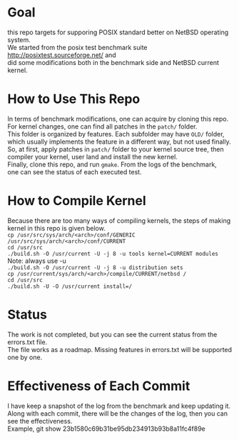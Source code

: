 # Goal 

this repo targets for supporing POSIX standard better on NetBSD operating system. <br /> 
We started from the posix test benchmark suite http://posixtest.sourceforge.net/ and <br />
did some modifications both in the benchmark side and NetBSD current kernel. <br />

# How to Use This Repo

In terms of benchmark modifications, one can acquire by cloning this repo. <br />
For kernel changes, one can find all patches in the `patch/` folder. <br />
This folder is organized by features. Each subfolder may have `OLD/` folder, <br />
which usually implements the feature in a different way, but not used finally. <br />
So, at first, apply patches in `patch/` folder to your kernel source tree, then <br />
compiler your kernel, user land and install the new kernel. <br />
Finally, clone this repo, and run `gmake`. From the logs of the benchmark, <br />
one can see the status of each executed test. <br />

# How to Compile Kernel

Because there are too many ways of compiling kernels, the steps of making kernel in this repo is given below. <br />
`cp /usr/src/sys/arch/<arch>/conf/GENERIC /usr/src/sys/arch/<arch>/conf/CURRENT` <br />
`cd /usr/src` <br />
`./build.sh -O /usr/current -U -j 8 -u tools kernel=CURRENT modules` 	Note: always use -u <br />
`./build.sh -O /usr/current -U -j 8 -u distribution sets` <br />
`cp /usr/current/sys/arch/<arch>/compile/CURRENT/netbsd /` <br />
`cd /usr/src` <br />
`./build.sh -U -O /usr/current install=/` <br />

# Status

The work is not completed, but you can see the current status from the errors.txt file. <br />
The file works as a roadmap. Missing features in errors.txt will be supported one by one. <br />

# Effectiveness of Each Commit

I have keep a snapshot of the log from the benchmark and keep updating it. <br />
Along with each commit, there will be the changes of the log, then you can see the effectiveness. <br />
Example, git show   23b1580c69b31be95db234913b93b8a11fc4f89e   <br />
